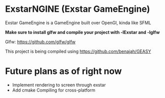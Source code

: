 # ExstarNGINE (Exstar GameEngine)

Exstar GameEngine is a GameEngine built over OpenGl, kinda like SFML

**Make sure to install glfw and compile your project with -lExstar and -lglfw**

Glfw: https://github.com/glfw/glfw


This project is being compiled using https://github.com/benajah/GEASY

# Future plans as of right now

- Implement rendering to screen through exstar
- Add cmake Compiling for cross-platform

